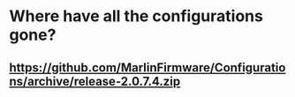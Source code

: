 # Where have all the configurations gone?

## https://github.com/MarlinFirmware/Configurations/archive/release-2.0.7.4.zip
